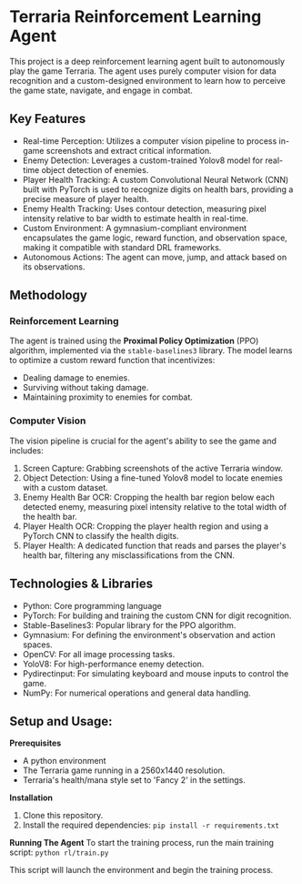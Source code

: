 # Terraria Reinforcement Learning Agent
This project is a deep reinforcement learning agent built to autonomously play the game Terraria. The agent uses purely computer vision for data recognition and a custom-designed environment to learn how to perceive the game state, navigate, and engage in combat.

## Key Features
 * Real-time Perception: Utilizes a computer vision pipeline to process in-game screenshots and extract critical information.
 * Enemy Detection: Leverages a custom-trained Yolov8 model for real-time object detection of enemies.
 * Player Health Tracking: A custom Convolutional Neural Network (CNN) built with PyTorch is used to recognize digits on health bars, providing a precise measure of player health.
 * Enemy Health Tracking: Uses contour detection, measuring pixel intensity relative to bar width to estimate health in real-time.
 * Custom Environment: A gymnasium-compliant environment encapsulates the game logic, reward function, and observation space, making it compatible with standard DRL frameworks.
 * Autonomous Actions: The agent can move, jump, and attack based on its observations.

## Methodology
### Reinforcement Learning
The agent is trained using the **Proximal Policy Optimization** (PPO) algorithm, implemented via the `stable-baselines3` library. The model learns to optimize a custom reward function that incentivizes:
 * Dealing damage to enemies.
 * Surviving without taking damage.
 * Maintaining proximity to enemies for combat.

### Computer Vision
The vision pipeline is crucial for the agent's ability to see the game and includes:
 1. Screen Capture: Grabbing screenshots of the active Terraria window.
 2. Object Detection: Using a fine-tuned Yolov8 model to locate enemies with a custom dataset.
 3. Enemy Health Bar OCR: Cropping the health bar region below each detected enemy, measuring pixel intensity relative to the total width of the health bar.
 4. Player Health OCR: Cropping the player health region and using a PyTorch CNN to classify the health digits.
 5. Player Health: A dedicated function that reads and parses the player's health bar, filtering any misclassifications from the CNN.

## Technologies & Libraries
 * Python: Core programming language
 * PyTorch: For building and training the custom CNN for digit recognition.
 * Stable-Baselines3: Popular library for the PPO algorithm.
 * Gymnasium: For defining the environment's observation and action spaces.
 * OpenCV: For all image processing tasks.
 * YoloV8: For high-performance enemy detection.
 * Pydirectinput: For simulating keyboard and mouse inputs to control the game.
 * NumPy: For numerical operations and general data handling.

## Setup and Usage:
**Prerequisites**  
 * A python environment
 * The Terraria game running in a 2560x1440 resolution.
 * Terraria's health/mana style set to 'Fancy 2' in the settings.

**Installation**
 1. Clone this repository.
 2. Install the required dependencies: `pip install -r requirements.txt`

**Running The Agent**
To start the training process, run the main training script: `python rl/train.py`  

This script will launch the environment and begin the training process.
